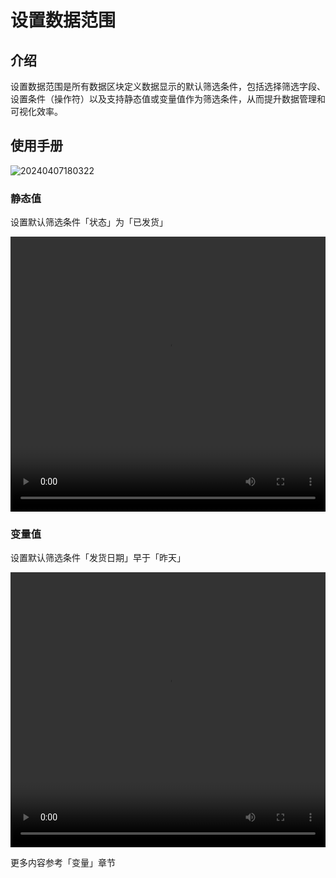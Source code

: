 # 设置数据范围

## 介绍

设置数据范围是所有数据区块定义数据显示的默认筛选条件，包括选择筛选字段、设置条件（操作符）以及支持静态值或变量值作为筛选条件，从而提升数据管理和可视化效率。
## 使用手册

![20240407180322](https://nocobase-docs.oss-cn-beijing.aliyuncs.com/20240407180322.png)

### 静态值

设置默认筛选条件「状态」为「已发货」

 <video width="100%" height="440" controls>
      <source src="https://nocobase-docs.oss-cn-beijing.aliyuncs.com/20240415204206.mp4" type="video/mp4">
</video>

### 变量值

设置默认筛选条件「发货日期」早于「昨天」

 <video width="100%" height="440" controls>
      <source src="https://nocobase-docs.oss-cn-beijing.aliyuncs.com/20240415214709.mp4" type="video/mp4">
</video>

更多内容参考「变量」章节

